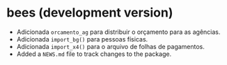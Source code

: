 # bees (development version)

* Adicionada `orcamento_ag` para distribuir o orçamento para as agências.
* Adicionada `import_bg()` para pessoas físicas.
* Adicionada `import_x4()` para o arquivo de folhas de pagamentos.
* Added a `NEWS.md` file to track changes to the package.
